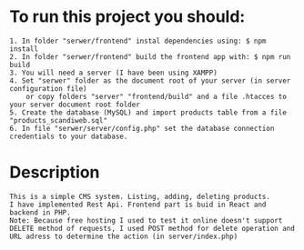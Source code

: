 # To run this project you should:
    1. In folder "serwer/frontend" instal dependencies using: $ npm install
    2. In folder "serwer/frontend" build the frontend app with: $ npm run build
    3. You will need a server (I have been using XAMPP)
    4. Set "serwer" folder as the document root of your server (in server configuration file)
        or copy folders "server" "frontend/build" and a file .htacces to your server document root folder
    5. Create the database (MySQL) and import products table from a file "products_scandiweb.sql"
    6. In file "serwer/server/config.php" set the database connection credentials to your database.

# Description
    This is a simple CMS system. Listing, adding, deleting products.
    I have implemented Rest Api. Frontend part is buid in React and backend in PHP.
    Note: Because free hosting I used to test it online doesn't support DELETE method of requests, I used POST method for delete operation and URL adress to determine the action (in server/index.php)